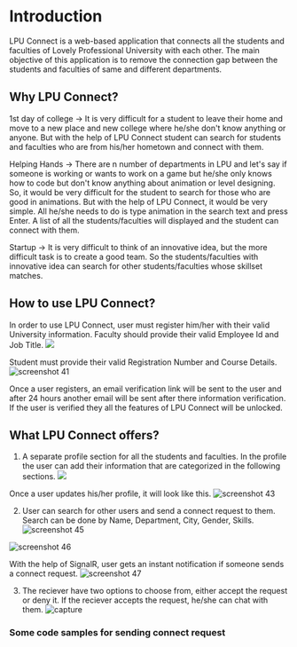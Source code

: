 # Introduction
LPU Connect is a web-based application that connects all the students and faculties of Lovely Professional University with each other. The main objective of this application is to remove the connection gap between the students and faculties of same and different departments.

## Why LPU Connect?
1st day of college -> It is very difficult for a student to leave their home and move to a new place and new college where he/she don't know anything or anyone. But with the help of LPU Connect student can search for students and faculties who are from his/her hometown and connect with them.

Helping Hands -> There are n number of departments in LPU and let's say if someone is working or wants to work on a game but he/she only knows how to code but don't know anything about animation or level designing. So, it would be very difficult for the student to search for those who are good in animations. But with the help of LPU Connect, it would be very simple. All he/she needs to do is type animation in the search text and press Enter. A list of all the students/faculties will displayed and the student can connect with them.

Startup -> It is very difficult to think of an innovative idea, but the more difficult task is to create a good team. So the students/faculties with innovative idea can search for other students/faculties whose skillset matches.

## How to use LPU Connect?
In order to use LPU Connect, user must register him/her with their valid University information.
Faculty should provide their valid Employee Id and Job Title.
![](https://user-images.githubusercontent.com/14968296/34460573-5cedeace-ee38-11e7-9b02-8abdebaa8751.png)

Student must provide their valid Registration Number and Course Details.
![screenshot 41](https://user-images.githubusercontent.com/14968296/34460606-40ba75ce-ee39-11e7-8b2c-ac1d94681f17.png)

Once a user registers, an email verification link will be sent to the user and after 24 hours another email will be sent after there information verification. If the user is verified they all the features of LPU Connect will be unlocked.

## What LPU Connect offers?
1. A separate profile section for all the students and faculties. In the profile the user can add their information that are categorized in the following sections.
![](https://user-images.githubusercontent.com/14968296/34460557-cbcbc3cc-ee37-11e7-9ba6-da9a53a73619.png)

Once a user updates his/her profile, it will look like this.
![screenshot 43](https://user-images.githubusercontent.com/14968296/34460611-63b628de-ee39-11e7-9dbf-24445bfc8b88.png)

2. User can search for other users and send a connect request to them. Search can be done by Name, Department, City, Gender, Skills.
![screenshot 45](https://user-images.githubusercontent.com/14968296/34460666-f1503a9e-ee3a-11e7-90ee-ba1e9a6d32cd.png)

![screenshot 46](https://user-images.githubusercontent.com/14968296/34460667-f180c9d4-ee3a-11e7-8397-d7ab868a0a63.png)

With the help of SignalR, user gets an instant notification if someone sends a connect request.
![screenshot 47](https://user-images.githubusercontent.com/14968296/34460668-f1e78e30-ee3a-11e7-8354-e9a0f7707345.png)

3. The reciever have two options to choose from, either accept the request or deny it. If the reciever accepts the request, he/she can chat with them.
![capture](https://user-images.githubusercontent.com/14968296/34460698-de11bc86-ee3b-11e7-8803-d81bea4837c3.PNG)

### Some code samples for sending connect request


